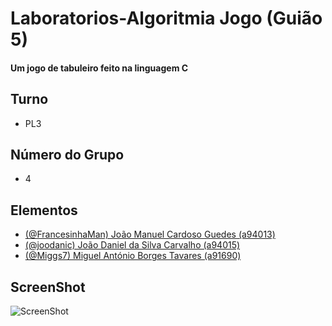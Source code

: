 # Laboratorios-Algoritmia Jogo (Guião 5)
#### Um jogo de tabuleiro feito na linguagem C 

## Turno
  * PL3
## Número do Grupo
  * 4
## Elementos 
  * [(@FrancesinhaMan) João Manuel Cardoso Guedes (a94013)](https://github.com/FrancesinhaMan)
  * [(@joodanic) João Daniel da Silva Carvalho (a94015)](https://github.com/joodanic)
  * [(@Miggs7) Miguel António Borges Tavares (a91690)](https://github.com/Miggs7)

## ScreenShot
![ScreenShot](https://github.com/FrancesinhaMan/Laboratorios-Algoritmia-Guiao5-Jogo/blob/master/Capturar.PNG)

